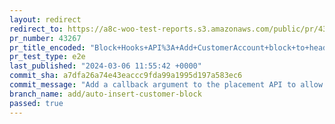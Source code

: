 ```yaml
---
layout: redirect
redirect_to: https://a8c-woo-test-reports.s3.amazonaws.com/public/pr/43267/e2e/index.html
pr_number: 43267
pr_title_encoded: "Block+Hooks+API%3A+Add+CustomerAccount+block+to+header"
pr_test_type: e2e
last_published: "2024-03-06 11:55:42 +0000"
commit_sha: a7dfa26a74e43eaccc9fda99a1995d197a583ec6
commit_message: "Add a callback argument to the placement API to allow block specific …"
branch_name: add/auto-insert-customer-block
passed: true
---
```

